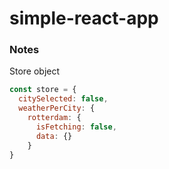 # simple-react-app


### Notes
Store object
```js
const store = {
  citySelected: false,
  weatherPerCity: {
    rotterdam: {
      isFetching: false,
      data: {}
    }
}
```
